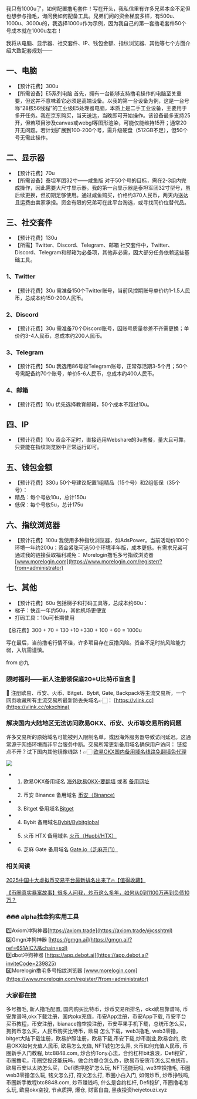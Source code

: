 我只有1000u了，如何配置撸毛套件！写在开头，我私信里有许多兄弟本金不足但也想参与撸毛，询问我如何配备工具。兄弟们问的资金梯度多样，有500u、1000u、3000u的，我选择1000u作为示例，因为我自己的第一套撸毛套件50个号成本就在1000u左右！

我将从电脑、显示器、社交套件、IP、钱包金额、指纹浏览器、其他等七个方面介绍大致配套规划——

## 一、电脑
- 【预计花费】300u
- 【所需设备】E5系列电脑
首先，拥有一台能够支持撸毛操作的电脑至关重要，但这并不意味着它必须是高端设备。以我的第一台设备为例，这是一台号称“28核56线程”的工业级E5处理器电脑，本质上是二手工业设备，主要用于多开任务。我在京东购买，当天送达，当晚即可开始操作。该设备最多支持25开，但若项目涉及canvas或webgl等图形渲染，可能仅能维持15开；通常20开无问题。若计划扩展到100-200个号，需升级硬盘（512GB不足），但50个号无需此操作。

## 二、显示器
- 【预计花费】70u
- 【所需设备】泰坦军团32寸——咸鱼版
对于50个号的目标，需在2-3组内完成操作，因此需要大尺寸显示器。我的第一台显示器是泰坦军团32寸型号，虽后续更换，但初期足够使用。通过咸鱼购买，价格约370人民币，两天内送达且运费由卖家承担。资金有限的兄弟可在此平台淘选，或寻找同价位替代品。

## 三、社交套件
- 【预计花费】130u
- 【所需】Twitter、Discord、Telegram、邮箱
社交套件中，Twitter、Discord、Telegram和邮箱为必备项，其他非必需，因大部分任务依赖这些基础工具。

### 1、Twitter
- 【预计花费】30u
需准备150个Twitter账号，当前风控期账号单价约1-1.5人民币，总成本约150-200人民币。

### 2、Discord
- 【预计花费】30u
需准备70个Discord账号，因账号质量参差不齐需更换；单价约3-4人民币，总成本约200人民币。

### 3、Telegram
- 【预计花费】50u
我选用86号段Telegram账号，正常存活期3-5个月；50个号需配备约70个账号，单价5-6人民币，总成本约400人民币。

### 4、邮箱
- 【预计花费】10u
优先选择教育邮箱，50个成本不超过10u。

## 四、IP
- 【预计花费】10u
资金不足时，直接选用Webshare的3u套餐，量大且可靠，只要能在指纹浏览器中正常运行即可。

## 五、钱包金额
- 【预计花费】330u
50个号建议配置1组精品（15个号）和2组低保（35个号）：
- 精品：每个号放10u，总计150u
- 低保：每个号放5u，总计175u

## 六、指纹浏览器
- 【预计花费】100u
我使用多种指纹浏览器，如AdsPower。当前活动价100个环境一年约200u；资金紧张可选50个环境半年版，成本更低。有需求兄弟可通过我的链接获取福利减免：
Morelogin撸毛多号指纹浏览器 [www.morelogin.com](https://www.morelogin.com/register/?from=administrator) 

## 七、其他
- 【预计花费】60u
包括梯子和打码工具等，总成本约60u：
- 梯子：快连一年约50u，其他机场更便宜
- 打码工具：10u可长期使用

【总花费】300 + 70 + 130 +10 +330 + 100 + 60 = 1000u

写在最后，当前撸毛行情不佳，许多项目存在反撸风险。资金不足时抗风险能力弱，入坑需谨慎。

from @九 

### 限时福利——新人注册领保底20+U比特币盲盒 🎁
🎁 注册欧易、币安、火币、Bitget、Bybit, Gate, Backpack等主流交易所，一个网页收藏所有主流交易所最新防丢失域名👉🏻： [https://vlink.cc](https://vlink.cc/okxchina)


### 解决国内大陆地区无法访问欧易OKX、币安、火币等交易所的问题
许多交易所的原始域名可能被列入限制名单，或因海外服务器导致访问延迟。这通常源于网络环境而非平台服务中断。交易所常更新备用域名确保用户访问：
链接点不开？试下国内其他镜像线路！👉🏻 [欧易OKX国内备用域名线路免翻墙免代理](https://vlink.cc/okxcn)

[![](https://307e939.webp.li/20250812124552161.png)](https://vlink.cc/okxcn)

- 1. 欧易OKX备用域名 [海外欧易OKX-要翻墙](https://www.okx.com/join/74873351) 或者 [备用网址](https://www.oucnyi.net/zh-hans/join/74873351) 
- 2. 币安 Binance 备用域名 [币安（Binance)](https://accounts.binance.com/zh-CN/register?ref=36457687)
- 3. Bitget 备用域名[Bitget](https://www.bitget.com/zh-CN/referral/register?from=referral&clacCode=VRNEYUTR)
- 4. Bybit 备用域名[Bybit/Bybitglobal](https://www.bybitglobal.com/zh-MY/invite/?ref=VMKORMM)
- 5. 火币 HTX 备用域名 [火币（Huobi/HTX）](https://www.htx.com/invite/zh-cn/1f?invite_code=whf45223)
- 6. 芝麻 Gate 备用域名 [Gate.io（芝麻开门）](https://www.gate.io/zh/signup?ref_type=103&ref=A1ERAQ)


### 相关阅读

[2025中国十大虚拟币交易平台最新排名出来了🔥【值得收藏】](https://btc8848.com/top-10-exchanges/)

[【币圈真实暴富故事】很多人问我，炒币这么多年，如何从0到1100万再到负债10万？](https://heiyetouzi.xyz/biquanstory001/)


### 🔥🔥🔥 alpha找金狗实用工具
1️⃣Axiom冲狗神器[https://axiom.trade](https://axiom.trade/@csshtml)  
2️⃣Gmgn冲狗神器 [https://gmgn.ai](https://gmgn.ai/?ref=6S1AIC7J&chain=sol)  
3️⃣dbot冲狗神器 [https://app.debot.ai](https://app.debot.ai?inviteCode=239825)  
4️⃣Morelogin撸毛多号指纹浏览器 [www.morelogin.com](https://www.morelogin.com/register/?from=administrator)  


### 大家都在搜
多号撸毛, 新人撸毛配置, 国内购买比特币，炒币交易所排名，okx欧易靠谱吗, 币安靠谱吗,okx下载注册，国内okx充值，币安App注册，币安App下载, 币安平台买币教程，币安注册，bianace撸空投注册，币安苹果手机下载，总统币怎么买，狗狗币怎么买，人民币购买比特币，欧易 怎么下载，web3撸毛, web3零撸，bitget大陆下载注册，欧易护照注册，欧易下载,币安下载,炒币副业,欧易合约, 欧易OKX如何充值人民币, 欧易怎么充值, NFT钱包怎么弄, 火币如何充值人民币, 币圈新手入门教程, btc8848.com, 炒合约Tony心法，合约杠杆bit浪浪，Defi挖矿，币圈撸毛，币圈空投还能玩吗，做合约爆仓怎么办，欧易币安货币怎么买总统币，欧易币安以太坊怎么买， Defi质押挖矿怎么玩, NFT还能玩吗, we3空投撸毛, 币圈web3零撸怎么玩, 铭文怎么打, 符文怎么打, 币圈小白入门, 如何炒币, 炒币挣钱吗, 币圈新手教程btc8848.com, 炒币赚钱吗, 什么是合约杠杆, Defi挖矿, 币圈撸毛怎么玩, 欧易okx空投, 节点质押, 爆仓, 财富自由, 黑夜投资heiyetouzi.xyz